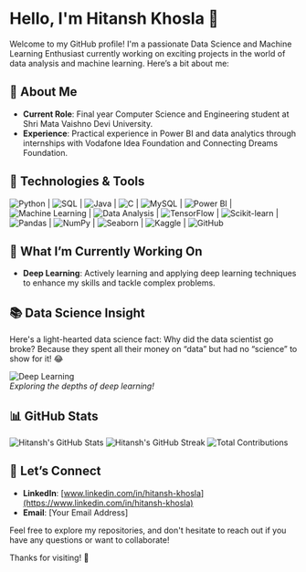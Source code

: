 # Hello, I'm Hitansh Khosla 👋

Welcome to my GitHub profile! I'm a passionate Data Science and Machine Learning Enthusiast currently working on exciting projects in the world of data analysis and machine learning. Here’s a bit about me:

## 🚀 About Me

- **Current Role**: Final year Computer Science and Engineering student at Shri Mata Vaishno Devi University.
- **Experience**: Practical experience in Power BI and data analytics through internships with Vodafone Idea Foundation and Connecting Dreams Foundation.

## 🔧 Technologies & Tools
 ![Python](https://img.shields.io/badge/Python-3776AB?style=flat&logo=python&logoColor=white) | ![SQL](https://img.shields.io/badge/SQL-4479A1?style=flat&logo=sql&logoColor=white) | ![Java](https://img.shields.io/badge/Java-007396?style=flat&logo=java&logoColor=white) | ![C](https://img.shields.io/badge/C-A8B9CC?style=flat&logo=c&logoColor=black) | ![MySQL](https://img.shields.io/badge/MySQL-00758F?style=flat&logo=mysql&logoColor=white) 
| ![Power BI](https://img.shields.io/badge/Power_BI-1F77C1?style=flat&logo=powerbi&logoColor=white) | ![Machine Learning](https://img.shields.io/badge/Machine_Learning-FF7F0E?style=flat&logo=python&logoColor=white) | ![Data Analysis](https://img.shields.io/badge/Data_Analysis-FF6F61?style=flat&logo=python&logoColor=white) | ![TensorFlow](https://img.shields.io/badge/TensorFlow-FF6F00?style=flat&logo=tensorflow&logoColor=white) | ![Scikit-learn](https://img.shields.io/badge/Scikit--learn-F7931E?style=flat&logo=scikit-learn&logoColor=white) | ![Pandas](https://img.shields.io/badge/Pandas-150458?style=flat&logo=pandas&logoColor=white) | ![NumPy](https://img.shields.io/badge/NumPy-013243?style=flat&logo=numpy&logoColor=white) | ![Seaborn](https://img.shields.io/badge/Seaborn-00A3E0?style=flat&logo=python&logoColor=white) | ![Kaggle](https://img.shields.io/badge/Kaggle-20BEFF?style=flat&logo=kaggle&logoColor=white) | ![GitHub](https://img.shields.io/badge/GitHub-181717?style=flat&logo=github&logoColor=white) 


## 🌟 What I’m Currently Working On

- **Deep Learning**: Actively learning and applying deep learning techniques to enhance my skills and tackle complex problems.

## 📚 Data Science Insight

Here's a light-hearted data science fact: Why did the data scientist go broke? Because they spent all their money on “data” but had no “science” to show for it! 😂

![Deep Learning](https://miro.medium.com/v2/resize:fit:828/format:webp/0*H4cHks1eEdrW7Zlz.gif)  
*Exploring the depths of deep learning!*

## 📊 GitHub Stats

![Hitansh's GitHub Stats](https://github-readme-stats.vercel.app/api?username=hitanshkhosla&show_icons=true&hide_title=true&count_private=true&include_all_commits=true)
![Hitansh's GitHub Streak](https://github-readme-streak-stats.herokuapp.com/?user=hitanshkhosla&theme=dark)
![Total Contributions](https://github-readme-stats.vercel.app/api?username=hitanshkhosla&show_icons=true&count_private=true&hide_title=true&hide=prs&include_all_commits=true)

## 🤝 Let’s Connect

- **LinkedIn**: [www.linkedin.com/in/hitansh-khosla](https://www.linkedin.com/in/hitansh-khosla)
- **Email**: [Your Email Address]

Feel free to explore my repositories, and don't hesitate to reach out if you have any questions or want to collaborate!

Thanks for visiting! 🚀
